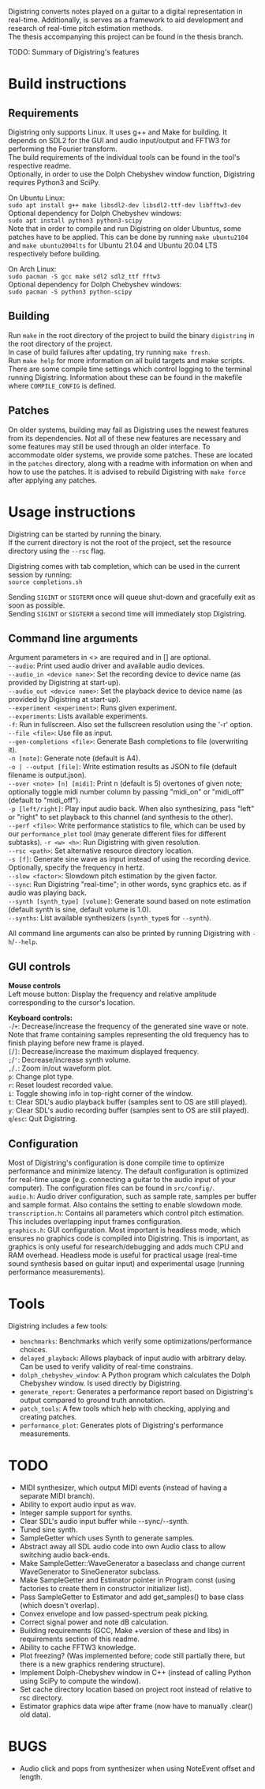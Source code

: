 Digistring converts notes played on a guitar to a digital representation in real-time. Additionally, is serves as a framework to aid development and research of real-time pitch estimation methods.  
The thesis accompanying this project can be found in the thesis branch.

TODO: Summary of Digistring's features


# Build instructions
## Requirements
Digistring only supports Linux. It uses g++ and Make for building. It depends on SDL2 for the GUI and audio input/output and FFTW3 for performing the Fourier transform.  
The build requirements of the individual tools can be found in the tool's respective readme.  
Optionally, in order to use the Dolph Chebyshev window function, Digistring requires Python3 and SciPy.

On Ubuntu Linux:  
`sudo apt install g++ make libsdl2-dev libsdl2-ttf-dev libfftw3-dev`  
Optional dependency for Dolph Chebyshev windows:  
`sudo apt install python3 python3-scipy`  
Note that in order to compile and run Digistring on older Ubuntus, some patches have to be applied. This can be done by running `make ubuntu2104` and `make ubuntu2004lts` for Ubuntu 21.04 and Ubuntu 20.04 LTS respectively before building.

On Arch Linux:  
`sudo pacman -S gcc make sdl2 sdl2_ttf fftw3`  
Optional dependency for Dolph Chebyshev windows:  
`sudo pacman -S python3 python-scipy`

## Building
Run `make` in the root directory of the project to build the binary `digistring` in the root directory of the project.  
In case of build failures after updating, try running `make fresh`.  
Run `make help` for more information on all build targets and make scripts.  
There are some compile time settings which control logging to the terminal running Digistring. Information about these can be found in the makefile where `COMPILE_CONFIG` is defined.

## Patches
On older systems, building may fail as Digistring uses the newest features from its dependencies. Not all of these new features are necessary and some features may still be used through an older interface. To accommodate older systems, we provide some patches. These are located in the `patches` directory, along with a readme with information on when and how to use the patches. It is advised to rebuild Digistring with `make force` after applying any patches.


# Usage instructions
Digistring can be started by running the binary.  
If the current directory is not the root of the project, set the resource directory using the `--rsc` flag.

Digistring comes with tab completion, which can be used in the current session by running:  
`source completions.sh`

Sending `SIGINT` or `SIGTERM` once will queue shut-down and gracefully exit as soon as possible.  
Sending `SIGINT` or `SIGTERM` a second time will immediately stop Digistring.

## Command line arguments
Argument parameters in <> are required and in [] are optional.  
`--audio`: Print used audio driver and available audio devices.  
`--audio_in <device name>`: Set the recording device to device name (as provided by Digistring at start-up).  
`--audio_out <device name>`: Set the playback device to device name (as provided by Digistring at start-up).  
`--experiment <experiment>`: Runs given experiment.  
`--experiments`: Lists available experiments.  
`-f`: Run in fullscreen. Also set the fullscreen resolution using the '-r' option.  
`--file <file>`: Use file as input.  
`--gen-completions <file>`: Generate Bash completions to file (overwriting it).  
`-n [note]`: Generate note (default is A4).  
`-o | --output [file]`: Write estimation results as JSON to file (default filename is output.json).  
`--over <note> [n] [midi]`: Print n (default is 5) overtones of given note; optionally toggle midi number column by passing "midi_on" or "midi_off" (default to "midi_off").  
`-p [left/right]`: Play input audio back. When also synthesizing, pass "left" or "right" to set playback to this channel (and synthesis to the other).  
`--perf <file>`: Write performance statistics to file, which can be used by our `performance_plot` tool (may generate different files for different subtasks).
`-r <w> <h>`: Run Digistring with given resolution.  
`--rsc <path>`: Set alternative resource directory location.  
`-s [f]`: Generate sine wave as input instead of using the recording device. Optionally, specify the frequency in hertz.  
`--slow <factor>`: Slowdown pitch estimation by the given factor.  
`--sync`: Run Digistring "real-time"; in other words, sync graphics etc. as if audio was playing back.  
`--synth [synth_type] [volume]`: Generate sound based on note estimation (default synth is sine, default volume is 1.0).  
`--synths`: List available synthesizers (`synth_type`s for `--synth`).

All command line arguments can also be printed by running Digistring with `-h`/`--help`.

## GUI controls
**Mouse controls**  
Left mouse button: Display the frequency and relative amplitude corresponding to the cursor's location.

**Keyboard controls:**  
`-`/`+`: Decrease/increase the frequency of the generated sine wave or note. Note that frame containing samples representing the old frequency has to finish playing before new frame is played.  
`[`/`]`: Decrease/increase the maximum displayed frequency.  
`;`/`'`: Decrease/increase synth volume.  
`,`/`.`: Zoom in/out waveform plot.  
`p`: Change plot type.  
`r`: Reset loudest recorded value.  
`i`: Toggle showing info in top-right corner of the window.  
`t`: Clear SDL's audio playback buffer (samples sent to OS are still played).  
`y`: Clear SDL's audio recording buffer (samples sent to OS are still played).  
`q`/`esc`: Quit Digistring.

## Configuration
Most of Digistring's configuration is done compile time to optimize performance and minimize latency. The default configuration is optimized for real-time usage (e.g. connecting a guitar to the audio input of your computer). The configuration files can be found in `src/config/`.  
`audio.h`: Audio driver configuration, such as sample rate, samples per buffer and sample format. Also contains the setting to enable slowdown mode.  
`transcription.h`: Contains all parameters which control pitch estimation. This includes overlapping input frames configuration.  
`graphics.h`: GUI configuration. Most important is headless mode, which ensures no graphics code is compiled into Digistring. This is important, as graphics is only useful for research/debugging and adds much CPU and RAM overhead. Headless mode is useful for practical usage (real-time sound synthesis based on guitar input) and experimental usage (running performance measurements).


# Tools
Digistring includes a few tools:  
- `benchmarks`: Benchmarks which verify some optimizations/performance choices.
- `delayed_playback`: Allows playback of input audio with arbitrary delay. Can be used to verify validity of real-time constrains.
- `dolph_chebyshev_window`: A Python program which calculates the Dolph Chebyshev window. Is used directly by Digistring.
- `generate_report`: Generates a performance report based on Digistring's output compared to ground truth annotation.
- `patch_tools`: A few tools which help with checking, applying and creating patches.
- `performance_plot`: Generates plots of Digistring's performance measurements.


# TODO
- MIDI synthesizer, which output MIDI events (instead of having a separate MIDI branch).
- Ability to export audio input as wav.
- Integer sample support for synths.
- Clear SDL's audio input buffer while --sync/--synth.
- Tuned sine synth.
- SampleGetter which uses Synth to generate samples.
- Abstract away all SDL audio code into own Audio class to allow switching audio back-ends.
- Make SampleGetter::WaveGenerator a baseclass and change current WaveGenerator to SineGenerator subclass.
- Make SampleGetter and Estimator pointer in Program const (using factories to create them in constructor initializer list).
- Pass SampleGetter to Estimator and add get_samples() to base class (which doesn't overlap).
- Convex envelope and low passed-spectrum peak picking.
- Correct signal power and note dB calculation.
- Building requirements (GCC, Make +version of these and libs) in requirements section of this readme.
- Ability to cache FFTW3 knowledge.
- Plot freezing? (Was implemented before; code still partially there, but there is a new graphics rendering structure).
- Implement Dolph-Chebyshev window in C++ (instead of calling Python using SciPy to compute the window).
- Set cache directory location based on project root instead of relative to rsc directory.
- Estimator graphics data wipe after frame (now have to manually .clear() old data).


# BUGS
- Audio click and pops from synthesizer when using NoteEvent offset and length.
